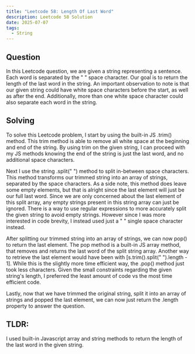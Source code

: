 ```yaml
---
title: "Leetcode 58: Length Of Last Word"
description: Leetcode 58 Solution
date: 2025-07-07
tags:
  - String
---
```

## Question
In this Leetcode question, we are given a string representing a sentence. Each word is separated by the " " space character. Our goal is to return the length of the last word in the string. An important observation to note is that our given string could have white space characters before the start, as well as after the end. Additionally, more than one white space character could also separate each word in the string.

## Solving
To solve this Leetcode problem, I start by using the built-in JS .trim() method. This trim method is able to remove all white space at the beginning and end of the string. By using trim on the given string, I can proceed with my JS methods knowing the end of the string is just the last word, and no additional space characters.

Next I use the string .split(" ") method to split in-between space characters. This method transforms our trimmed string into an array of strings, separated by the space characters. As a side note, this method does leave some empty elements, but that is alright since the last element will just be our full last word. Since we are only concerned about the last element of this split array, any empty strings present in this string array can just be ignored. There is a way to use regular expressions to more accurately split the given string to avoid empty strings. However since I was more interested in code brevity, I instead used just a " " single space character instead.

After splitting our trimmed string into an array of strings, we can now pop() to return the last element. The pop method is a built-in JS array method, that removes and returns the last word of the split string array. Another way to retrieve the last element would have been with [s.trim().split(" ").length - 1]. While this is the slightly more time efficient way, the .pop() method just took less characters. Given the small constraints regarding the given string's length, I preferred the least amount of code vs the most time efficient code. 

Lastly, now that we have trimmed the original string, split it into an array of strings and popped the last element, we can now just return the .length property to answer the question.

## TLDR:
I used built-in Javascript array and string methods to return the length of the last word in the given string.

